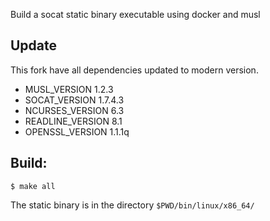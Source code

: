 
Build a socat static binary executable using docker and musl

## Update

This fork have all dependencies updated to modern version.

 - MUSL_VERSION      1.2.3
 - SOCAT_VERSION     1.7.4.3
 - NCURSES_VERSION   6.3
 - READLINE_VERSION  8.1
 - OPENSSL_VERSION   1.1.1q

## Build:

```
$ make all
```

The static binary is in the directory `$PWD/bin/linux/x86_64/`
